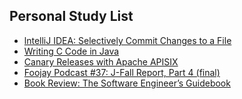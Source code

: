 ## Personal Study List
<!-- BLOG-POST-LIST:START -->
- [lntelliJ IDEA: Selectively Commit Changes to a File](https://foojay.io/today/lntellij-idea-selectively-commit-changes-to-a-file/)
- [Writing C Code in Java](https://foojay.io/today/writing-c-code-in-java/)
- [Canary Releases with Apache APISIX](https://foojay.io/today/canary-releases-with-apache-apisix/)
- [Foojay Podcast #37: J-Fall Report, Part 4 &lpar;final&rpar;](https://foojay.io/today/foojay-podcast-37/)
- [Book Review: The Software Engineer’s Guidebook](https://foojay.io/today/book-review-the-software-engineers-guidebook/)
<!-- BLOG-POST-LIST:END -->  
